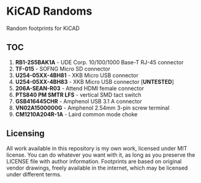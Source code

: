 # KiCAD Randoms

Random footprints for KiCAD

## TOC

1. **RB1-2S5BAK1A** - UDE Corp. 10/100/1000 Base-T RJ-45 connector
2. **TF-015** - SOFNG Micro SD connector
3. **U254-05XX-4BH81** - XKB Micro USB connector
4. **U254-05XX-4BH83** - XKB Micro USB connector [**UNTESTED**]
5. **206A-SEAN-R03** - Attend HDMI female connector
6. **PTS840 PM SMTR LFS** - vertical SMD tact switch
7. **GSB416445CHR** - Amphenol USB 3.1 A connector
8. **VN02A1500000G** - Amphenol 2.54mm 3-pin screw terminal
9. **CM1210A204R-1A** - Laird common mode choke

## Licensing

All work available in this repository is my own work, licensed under MIT
license. You can do whatever you want with it, as long as you preserve the
LICENSE file with author information. Footprints are based on original vendor
drawings, freely available in the internet, which may be licensed under
different terms.
